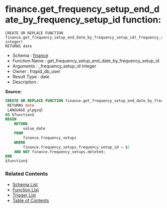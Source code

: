 # finance.get_frequency_setup_end_date_by_frequency_setup_id function:

```plpgsql
CREATE OR REPLACE FUNCTION finance.get_frequency_setup_end_date_by_frequency_setup_id(_frequency_setup_id integer)
RETURNS date
```
* Schema : [finance](../../schemas/finance.md)
* Function Name : get_frequency_setup_end_date_by_frequency_setup_id
* Arguments : _frequency_setup_id integer
* Owner : frapid_db_user
* Result Type : date
* Description : 


**Source:**
```sql
CREATE OR REPLACE FUNCTION finance.get_frequency_setup_end_date_by_frequency_setup_id(_frequency_setup_id integer)
 RETURNS date
 LANGUAGE plpgsql
AS $function$
BEGIN
    RETURN
        value_date
    FROM
        finance.frequency_setups
    WHERE
        finance.frequency_setups.frequency_setup_id = $1
	AND NOT finance.frequency_setups.deleted;
END
$function$

```

### Related Contents
* [Schema List](../../schemas.md)
* [Function List](../../functions.md)
* [Trigger List](../../triggers.md)
* [Table of Contents](../../README.md)

